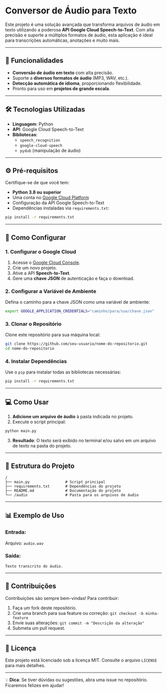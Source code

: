 # Conversor de Áudio para Texto

Este projeto é uma solução avançada que transforma arquivos de áudio em texto utilizando a poderosa **API Google Cloud Speech-to-Text**. Com alta precisão e suporte a múltiplos formatos de áudio, esta aplicação é ideal para transcrições automáticas, anotações e muito mais.

---

## 🚀 Funcionalidades

- **Conversão de áudio em texto** com alta precisão.
- Suporte a **diversos formatos de áudio** (MP3, WAV, etc.).
- **Detecção automática de idioma**, proporcionando flexibilidade.
- Pronto para uso em **projetos de grande escala**.

---

## 🛠️ Tecnologias Utilizadas

- **Linguagem**: Python
- **API**: Google Cloud Speech-to-Text
- **Bibliotecas**:
  - `speech_recognition`
  - `google-cloud-speech`
  - `pydub` (manipulação de áudio)

---

## ⚙️ Pré-requisitos

Certifique-se de que você tem:

- **Python 3.8 ou superior**
- Uma conta no [Google Cloud Platform](https://cloud.google.com/)
- Configuração da API Google Speech-to-Text
- Dependências instaladas via `requirements.txt`:

```bash
pip install -r requirements.txt
```

---

## 📝 Como Configurar

### 1. Configurar o Google Cloud

1. Acesse o [Google Cloud Console](https://console.cloud.google.com/).
2. Crie um novo projeto.
3. Ative a API **Speech-to-Text**.
4. Gere uma **chave JSON** de autenticação e faça o download.

### 2. Configurar a Variável de Ambiente

Defina o caminho para a chave JSON como uma variável de ambiente:

```bash
export GOOGLE_APPLICATION_CREDENTIALS="caminho/para/sua/chave.json"
```

### 3. Clonar o Repositório

Clone este repositório para sua máquina local:

```bash
git clone https://github.com/seu-usuario/nome-do-repositorio.git
cd nome-do-repositorio
```

### 4. Instalar Dependências

Use o `pip` para instalar todas as bibliotecas necessárias:

```bash
pip install -r requirements.txt
```

---

## 💻 Como Usar

1. **Adicione um arquivo de áudio** à pasta indicada no projeto.
2. Execute o script principal:

```bash
python main.py
```

3. **Resultado**: O texto será exibido no terminal e/ou salvo em um arquivo de texto na pasta do projeto.

---

## 📂 Estrutura do Projeto

```plaintext
/
├── main.py                # Script principal
├── requirements.txt       # Dependências do projeto
├── README.md              # Documentação do projeto
└── /audio                 # Pasta para os arquivos de áudio
```

---

## 📊 Exemplo de Uso

### Entrada:
Arquivo: `audio.wav`

### Saída:
```plaintext
Texto transcrito do áudio.
```

---

## 🤝 Contribuições

Contribuições são sempre bem-vindas! Para contribuir:

1. Faça um fork deste repositório.
2. Crie uma branch para sua feature ou correção: `git checkout -b minha-feature`
3. Envie suas alterações: `git commit -m "Descrição da alteração"`
4. Submeta um pull request.

---

## 📜 Licença

Este projeto está licenciado sob a licença MIT. Consulte o arquivo `LICENSE` para mais detalhes.

---

💡 **Dica**: Se tiver dúvidas ou sugestões, abra uma issue no repositório. Ficaremos felizes em ajudar!
